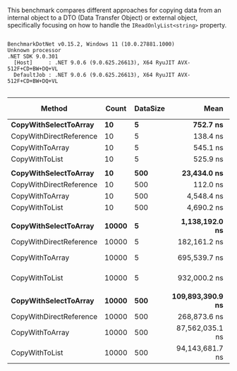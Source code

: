 This benchmark compares different approaches for copying data from an internal object to a DTO (Data Transfer Object) or external object, specifically focusing on how to handle the `IReadOnlyList<string>` property.

```

BenchmarkDotNet v0.15.2, Windows 11 (10.0.27881.1000)
Unknown processor
.NET SDK 9.0.301
  [Host]     : .NET 9.0.6 (9.0.625.26613), X64 RyuJIT AVX-512F+CD+BW+DQ+VL
  DefaultJob : .NET 9.0.6 (9.0.625.26613), X64 RyuJIT AVX-512F+CD+BW+DQ+VL


```
| Method                  | Count | DataSize | Mean             | Error           | StdDev           | Median           | Ratio  | RatioSD | Gen0      | Gen1      | Gen2     | Allocated  | Alloc Ratio |
|------------------------ |------ |--------- |-----------------:|----------------:|-----------------:|-----------------:|-------:|--------:|----------:|----------:|---------:|-----------:|------------:|
| **CopyWithSelectToArray**   | **10**    | **5**        |         **752.7 ns** |        **22.96 ns** |         **66.98 ns** |         **743.2 ns** |   **5.88** |    **1.64** |    **0.4320** |         **-** |        **-** |     **1864 B** |        **3.70** |
| CopyWithDirectReference | 10    | 5        |         138.4 ns |        13.53 ns |         39.91 ns |         118.2 ns |   1.08 |    0.43 |    0.1168 |         - |        - |      504 B |        1.00 |
| CopyWithToArray         | 10    | 5        |         545.1 ns |        41.14 ns |        121.29 ns |         530.0 ns |   4.26 |    1.48 |    0.2651 |         - |        - |     1144 B |        2.27 |
| CopyWithToList          | 10    | 5        |         525.9 ns |        25.58 ns |         75.41 ns |         497.2 ns |   4.11 |    1.24 |    0.3386 |         - |        - |     1464 B |        2.90 |
|                         |       |          |                  |                 |                  |                  |        |         |           |           |          |            |             |
| **CopyWithSelectToArray**   | **10**    | **500**      |      **23,434.0 ns** |       **578.49 ns** |      **1,631.64 ns** |      **22,994.0 ns** | **211.29** |   **25.06** |    **9.6130** |    **1.1902** |        **-** |    **41464 B** |       **82.27** |
| CopyWithDirectReference | 10    | 500      |         112.0 ns |         3.96 ns |         11.49 ns |         109.5 ns |   1.01 |    0.14 |    0.1168 |         - |        - |      504 B |        1.00 |
| CopyWithToArray         | 10    | 500      |       4,548.4 ns |        91.05 ns |        228.42 ns |       4,511.2 ns |  41.01 |    4.44 |    9.4376 |    1.0452 |        - |    40744 B |       80.84 |
| CopyWithToList          | 10    | 500      |       4,690.2 ns |        93.83 ns |        201.98 ns |       4,651.2 ns |  42.29 |    4.45 |    9.5215 |    1.1902 |        - |    41064 B |       81.48 |
|                         |       |          |                  |                 |                  |                  |        |         |           |           |          |            |             |
| **CopyWithSelectToArray**   | **10000** | **5**        |   **1,138,192.0 ns** |    **21,372.55 ns** |     **37,432.30 ns** |   **1,131,921.6 ns** |   **6.25** |    **0.22** |  **312.5000** |  **250.0000** |        **-** |  **1840024 B** |        **3.83** |
| CopyWithDirectReference | 10000 | 5        |     182,161.2 ns |     3,162.49 ns |      2,640.82 ns |     181,872.9 ns |   1.00 |    0.02 |   97.1680 |   33.6914 |        - |   480024 B |        1.00 |
| CopyWithToArray         | 10000 | 5        |     695,539.7 ns |    13,714.93 ns |     20,527.86 ns |     693,259.8 ns |   3.82 |    0.12 |  205.0781 |  118.1641 |        - |  1120024 B |        2.33 |
| CopyWithToList          | 10000 | 5        |     932,000.2 ns |    26,779.82 ns |     75,532.97 ns |     912,438.0 ns |   5.12 |    0.42 |  263.6719 |  151.3672 |        - |  1440024 B |        3.00 |
|                         |       |          |                  |                 |                  |                  |        |         |           |           |          |            |             |
| **CopyWithSelectToArray**   | **10000** | **500**      | **109,893,390.9 ns** | **3,497,604.13 ns** | **10,257,868.19 ns** | **111,890,742.9 ns** | **409.55** |   **42.17** | **6714.2857** | **3428.5714** | **142.8571** | **41440489 B** |       **86.33** |
| CopyWithDirectReference | 10000 | 500      |     268,873.6 ns |     5,345.37 ns |     12,388.70 ns |     264,313.2 ns |   1.00 |    0.06 |   97.1680 |   33.6914 |        - |   480024 B |        1.00 |
| CopyWithToArray         | 10000 | 500      |  87,562,035.1 ns | 3,200,353.64 ns |  9,436,315.61 ns |  90,047,237.5 ns | 326.32 |   37.89 | 6500.0000 | 3250.0000 | 125.0000 | 40720281 B |       84.83 |
| CopyWithToList          | 10000 | 500      |  94,143,681.7 ns | 4,320,916.28 ns | 12,672,500.38 ns |  95,213,212.5 ns | 350.85 |   49.54 | 6625.0000 | 3375.0000 | 125.0000 | 41040111 B |       85.50 |
